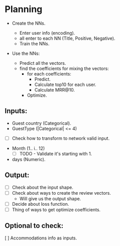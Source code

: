 # Planning
- Create the NNs.
    - Enter user info (encoding).
    - all enter to each NN (Title, Positive, Negative).
    - Train the NNs.

- Use the NNs:
    - Predict all the vectors.
    - find the coefficients for mixing the vectors:
        - for each coefficients:
            - Predict.
            - Calculate top10 for each user.
            - Calculate MRR@10.
        - Optimize.


## Inputs:
- Guest country (Categorical).
- GuestType (|Categorical| <= 4)
- [ ] Check how to transform to network valid input.
- Month (1.. i.. 12)
    - [ ] TODO - Validate it's starting with 1.
- days (Numeric).

## Output:
- [ ] Check about the input shape.
- [ ] Check about ways to create the review vectors.
    - Will give us the output shape.
- [ ] Decide about loss function.
- [ ] Thing of ways to get optimize coefficients.

## Optional to check:
[ ] Accommodations info as inputs. 
